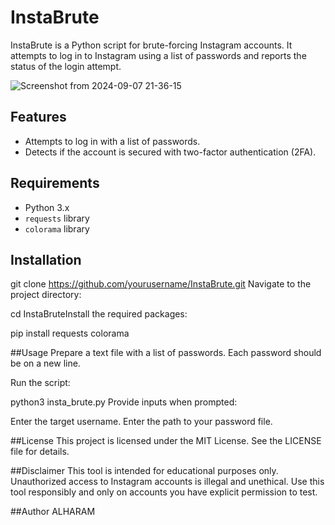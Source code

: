 # InstaBrute

InstaBrute is a Python script for brute-forcing Instagram accounts. It attempts to log in to Instagram using a list of passwords and reports the status of the login attempt.

![Screenshot from 2024-09-07 21-36-15](https://github.com/user-attachments/assets/6bc7ef39-9030-4643-a18f-298bce917d57)


## Features

- Attempts to log in with a list of passwords.
- Detects if the account is secured with two-factor authentication (2FA).

## Requirements

- Python 3.x
- `requests` library
- `colorama` library

## Installation

git clone https://github.com/yourusername/InstaBrute.git
Navigate to the project directory:

cd InstaBruteInstall the required packages:

pip install requests colorama

##Usage
Prepare a text file with a list of passwords. Each password should be on a new line.

Run the script:

python3 insta_brute.py
Provide inputs when prompted:

Enter the target username.
Enter the path to your password file.

##License
This project is licensed under the MIT License. See the LICENSE file for details.

##Disclaimer
This tool is intended for educational purposes only. Unauthorized access to Instagram accounts is illegal and unethical. Use this tool responsibly and only on accounts you have explicit permission to test.

##Author
ALHARAM






